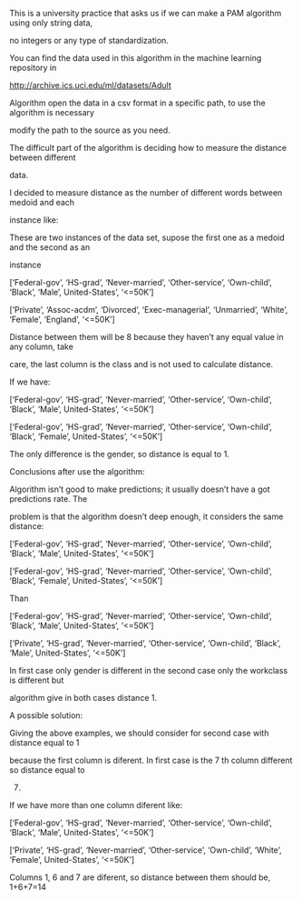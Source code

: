 This is a university practice that asks us if we can make a PAM algorithm using only string data,

no integers or any type of standardization.

You can find the data used in this algorithm in the machine learning repository in

http://archive.ics.uci.edu/ml/datasets/Adult

Algorithm open the data in a csv format in a specific path, to use the algorithm is necessary

modify the path to the source as you need.

The difficult part of the algorithm is deciding how to measure the distance between different

data.

I decided to measure distance as the number of different words between medoid and each

instance like:

These are two instances of the data set, supose the first one as a medoid and the second as an

instance

[‘Federal-gov’, ‘HS-grad’, ‘Never-married’, ‘Other-service’, ‘Own-child’, ‘Black’, ‘Male’, United-States’, ‘&lt;=50K’]

[‘Private’, ‘Assoc-acdm’, ‘Divorced’, ‘Exec-managerial’, ‘Unmarried’, ‘White’, ‘Female’, ‘England’, ‘&lt;=50K’]

Distance between them will be 8 because they haven’t any equal value in any column, take

care, the last column is the class and is not used to calculate distance.

If we have:

[‘Federal-gov’, ‘HS-grad’, ‘Never-married’, ‘Other-service’, ‘Own-child’, ‘Black’, ‘Male’, United-States’, ‘&lt;=50K’]

[‘Federal-gov’, ‘HS-grad’, ‘Never-married’, ‘Other-service’, ‘Own-child’, ‘Black’, ‘Female’, United-States’, ‘&lt;=50K’]

The only difference is the gender, so distance is equal to 1.

Conclusions after use the algorithm:

Algorithm isn’t good to make predictions; it usually doesn’t have a got predictions rate. The

problem is that the algorithm doesn’t deep enough, it considers the same distance:

[‘Federal-gov’, ‘HS-grad’, ‘Never-married’, ‘Other-service’, ‘Own-child’, ‘Black’, ‘Male’, United-States’, ‘&lt;=50K’]

[‘Federal-gov’, ‘HS-grad’, ‘Never-married’, ‘Other-service’, ‘Own-child’, ‘Black’, ‘Female’, United-States’, ‘&lt;=50K’]

Than

[‘Federal-gov’, ‘HS-grad’, ‘Never-married’, ‘Other-service’, ‘Own-child’, ‘Black’, ‘Male’, United-States’, ‘&lt;=50K’]

[‘Private’, ‘HS-grad’, ‘Never-married’, ‘Other-service’, ‘Own-child’, ‘Black’, ‘Male’, United-States’, ‘&lt;=50K’]

In first case only gender is different in the second case only the workclass is different but

algorithm give in both cases distance 1.

A possible solution:

Giving the above examples, we should consider for second case with distance equal to 1

because the first column is diferent. In first case is the 7 th column different so distance equal to

7.

If we have more than one column diferent like:

[‘Federal-gov’, ‘HS-grad’, ‘Never-married’, ‘Other-service’, ‘Own-child’, ‘Black’, ‘Male’, United-States’, ‘&lt;=50K’]

[‘Private’, ‘HS-grad’, ‘Never-married’, ‘Other-service’, ‘Own-child’, ‘White’, ‘Female’, United-States’, ‘&lt;=50K’]

Columns 1, 6 and 7 are diferent, so distance between them should be, 1+6+7=14
